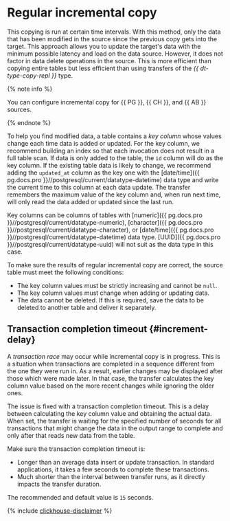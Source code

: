 # Regular incremental copy

This copying is run at certain time intervals. With this method, only the data that has been modified in the source since the previous copy gets into the target. This approach allows you to update the target's data with the minimum possible latency and load on the data source. However, it does not factor in data delete operations in the source. This is more efficient than copying entire tables but less efficient than using transfers of the _{{ dt-type-copy-repl }}_ type.

{% note info %}

You can configure incremental copy for {{ PG }}, {{ CH }}, and {{ AB }} sources.

{% endnote %}

To help you find modified data, a table contains a _key column_ whose values change each time data is added or updated. For the key column, we recommend building an index so that each invocation does not result in a full table scan. If data is only added to the table, the `id` column will do as the key column. If the existing table data is likely to change, we recommend adding the `updated_at` column as the key one with the [date/time]({{ pg.docs.pro }}//postgresql/current/datatype-datetime) data type and write the current time to this column at each data update. The transfer remembers the maximum value of the key column and, when run next time, will only read the data added or updated since the last run.

Key columns can be columns of tables with [numeric]({{ pg.docs.pro }}//postgresql/current/datatype-numeric), [character]({{ pg.docs.pro }}//postgresql/current/datatype-character), or [date/time]({{ pg.docs.pro }}//postgresql/current/datatype-datetime) data type. [UUID]({{ pg.docs.pro }}//postgresql/current/datatype-uuid) will not suit as the data type in this case.

To make sure the results of regular incremental copy are correct, the source table must meet the following conditions:

* The key column values must be strictly increasing and cannot be `null`.
* The key column values must change when adding or updating data.
* The data cannot be deleted. If this is required, save the data to be deleted to another table and deliver it separately.

## Transaction completion timeout {#increment-delay}

A _transaction race_ may occur while incremental copy is in progress. This is a situation when transactions are completed in a sequence different from the one they were run in. As a result, earlier changes may be displayed after those which were made later. In that case, the transfer calculates the key column value based on the more recent changes while ignoring the older ones.

The issue is fixed with a transaction completion timeout. This is a delay between calculating the key column value and obtaining the actual data. When set, the transfer is waiting for the specified number of seconds for all transactions that might change the data in the output range to complete and only after that reads new data from the table.

Make sure the transaction completion timeout is:

* Longer than an average data insert or update transaction. In standard applications, it takes a few seconds to complete these transactions.
* Much shorter than the interval between transfer runs, as it directly impacts the transfer duration.

The recommended and default value is `15` seconds.

{% include [clickhouse-disclaimer](../../_includes/clickhouse-disclaimer.md) %}

